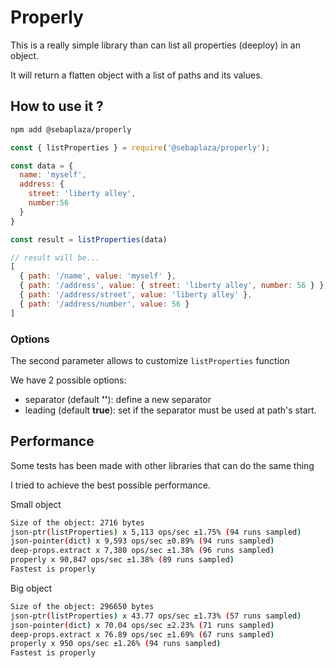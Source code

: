 # Properly

This is a really simple library than can list all properties (deeploy) in an object.

It will return a flatten object with a list of paths and its values.

## How to use it ?

```sh
npm add @sebaplaza/properly
```

```js
const { listProperties } = require('@sebaplaza/properly');

const data = {
  name: 'myself',
  address: {
    street: 'liberty alley',
    number:56
  }
}

const result = listProperties(data)

// result will be...
[
  { path: '/name', value: 'myself' },
  { path: '/address', value: { street: 'liberty alley', number: 56 } },
  { path: '/address/street', value: 'liberty alley' },
  { path: '/address/number', value: 56 }
]
```

### Options

The second parameter allows to customize `listProperties` function

We have 2 possible options:

- separator (default **'\'**): define a new separator
- leading (default **true**): set if the separator must be used at path's start.

## Performance

Some tests has been made with other libraries that can do the same thing

I tried to achieve the best possible performance.

Small object

```sh
Size of the object: 2716 bytes
json-ptr(listProperties) x 5,113 ops/sec ±1.75% (94 runs sampled)
json-pointer(dict) x 9,593 ops/sec ±0.89% (94 runs sampled)
deep-props.extract x 7,380 ops/sec ±1.38% (96 runs sampled)
properly x 90,847 ops/sec ±1.38% (89 runs sampled)
Fastest is properly
```

Big object

```sh
Size of the object: 296650 bytes
json-ptr(listProperties) x 43.77 ops/sec ±1.73% (57 runs sampled)
json-pointer(dict) x 70.04 ops/sec ±2.23% (71 runs sampled)
deep-props.extract x 76.89 ops/sec ±1.69% (67 runs sampled)
properly x 950 ops/sec ±1.26% (94 runs sampled)
Fastest is properly
```